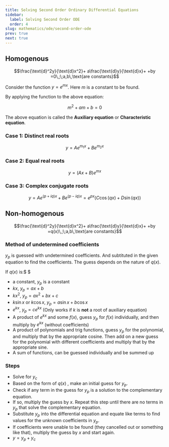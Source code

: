 ```yaml
---
title: Solving Second Order Ordinary Differential Equations
sidebar:
  label: Solving Second Order ODE
  order: 4
slug: mathematics/ode/second-order-ode
prev: true
next: true
---
```


## Homogenous

```math
\frac{\text{d}^2y}{\text{d}x^2}+
a\frac{\text{d}y}{\text{d}x}+
+by
=0\,;\;a,b\,\text{are constants}
```

Consider the function $y=e^{mx}$. Here $m$ is a constant to be found.

By applying the function to the above equation:

```math
m^2 + am + b = 0
```

The above equation is called the **Auxiliary equation** or **Characteristic
equation**.

### Case 1: Distinct real roots

```math
y = Ae^{m_1x}+Be^{m_2x}
```

### Case 2: Equal real roots

```math
y = (Ax+B)e^{mx}
```

### Case 3: Complex conjugate roots

```math
y = Ae^{(p+iq)x} + Be^{(p−iq)x} = e^{px}\big(C\cos{(qx)}+D\sin{(qx)}\big)
```

## Non-homogenous

```math
\frac{\text{d}^2y}{\text{d}x^2}+
a\frac{\text{d}y}{\text{d}x}+
+by
=q(x)\,;\;a,b\,\text{are constants}
```

### Method of undetermined coefficients

$y_p$ is guessed with undetermined coefficients. And subtituted in the given
equation to find the coefficients. The guess depends on the nature of $q(x)$.

If $q(x)$ is:$ $

- a constant, $y_p$ is a constant
- $kx$, $y_p=ax+b$
- $kx^2$, $y_p=ax^2+bx+c$
- $k\sin{x}$ or $k\cos{x}$, $y_p=a\sin{x}+b\cos{x}$
- $e^{kx}$, $y_p=ce^{kx}$ (Only works if $k$ is **not** a root of auxiliary
  equation)
- A product of $e^{kx}$ and some $f(x)$, guess $y_p$ for $f(x)$ individually,
  and then multiply by $e^{kx}$ (without coefficients)
- A product of polynomials and trig functions, guess $y_p$ for the polynomial,
  and multiply that by the appropriate cosine. Then add on a new guess for the
  polynomial with different coefficients and multiply that by the appropriate
  sine.
- A sum of functions, can be guessed individually and be summed up

### Steps

- Solve for $y_c$
- Based on the form of $q(x)$ , make an initial guess for $y_p$.
- Check if any term in the guess for $y_p$ is a solution to the complementary
  equation.
- If so, multiply the guess by $x$. Repeat this step until there are no terms in
  $y_p$ that solve the complementary equation.
- Substitute $y_p$ into the differential equation and equate like terms to find
  values for the unknown coefficients in $y_p$.
- If coefficients were unable to be found (they cancelled out or something like
  that), multiply the guess by $x$ and start again.
- $y=y_p+y_c$
